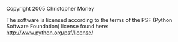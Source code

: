 Copyright 2005 Christopher Morley

The software is licensed according to the terms of the PSF (Python Software Foundation) license found here: http://www.python.org/psf/license/